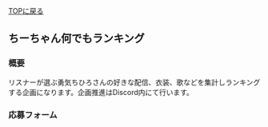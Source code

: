[TOPに戻る](https://kkumt93.github.io/Chihiro_1stAnni/)
## ちーちゃん何でもランキング

### 概要
リスナーが選ぶ勇気ちひろさんの好きな配信、衣装、歌などを集計しランキングする企画になります。企画推進はDiscord内にて行います。

### 応募フォーム